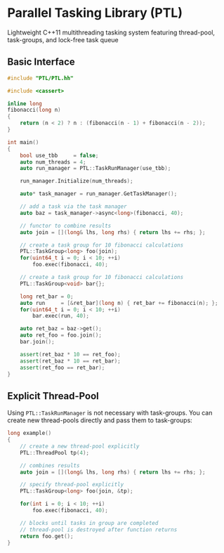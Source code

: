 # Parallel Tasking Library (PTL)
Lightweight C++11 multithreading tasking system featuring thread-pool, task-groups, and lock-free task queue

## Basic Interface

```cpp
#include "PTL/PTL.hh"

#include <cassert>

inline long
fibonacci(long n)
{
    return (n < 2) ? n : (fibonacci(n - 1) + fibonacci(n - 2));
}

int main()
{
    bool use_tbb     = false;
    auto num_threads = 4;
    auto run_manager = PTL::TaskRunManager(use_tbb);

    run_manager.Initialize(num_threads);

    auto* task_manager = run_manager.GetTaskManager();

    // add a task via the task manager
    auto baz = task_manager->async<long>(fibonacci, 40);

    // functor to combine results
    auto join = [](long& lhs, long rhs) { return lhs += rhs; };

    // create a task group for 10 fibonacci calculations
    PTL::TaskGroup<long> foo(join);
    for(uint64_t i = 0; i < 10; ++i)
        foo.exec(fibonacci, 40);

    // create a task group for 10 fibonacci calculations
    PTL::TaskGroup<void> bar{};

    long ret_bar = 0;
    auto run     = [&ret_bar](long n) { ret_bar += fibonacci(n); };
    for(uint64_t i = 0; i < 10; ++i)
        bar.exec(run, 40);

    auto ret_baz = baz->get();
    auto ret_foo = foo.join();
    bar.join();

    assert(ret_baz * 10 == ret_foo);
    assert(ret_baz * 10 == ret_bar);
    assert(ret_foo == ret_bar);
}
```

## Explicit Thread-Pool

Using `PTL::TaskRunManager` is not necessary with task-groups.
You can create new thread-pools directly and pass them to task-groups:

```cpp
long example()
{
    // create a new thread-pool explicitly
    PTL::ThreadPool tp(4);

    // combines results
    auto join = [](long& lhs, long rhs) { return lhs += rhs; };

    // specify thread-pool explicitly
    PTL::TaskGroup<long> foo(join, &tp);

    for(int i = 0; i < 10; ++i)
        foo.exec(fibonacci, 40);

    // blocks until tasks in group are completed
    // thread-pool is destroyed after function returns
    return foo.get();
}
```
